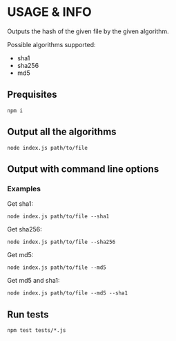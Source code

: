 # USAGE & INFO
Outputs the hash of the given file by the given algorithm.

Possible algorithms supported:

* sha1
* sha256
* md5

## Prequisites
`npm i`

## Output all the algorithms
`node index.js path/to/file`

## Output with command line options

### Examples

Get sha1:

`node index.js path/to/file --sha1`

Get sha256:

`node index.js path/to/file --sha256`

Get md5:

`node index.js path/to/file --md5`

Get md5 and sha1:

`node index.js path/to/file --md5 --sha1`

## Run tests
`npm test tests/*.js`
